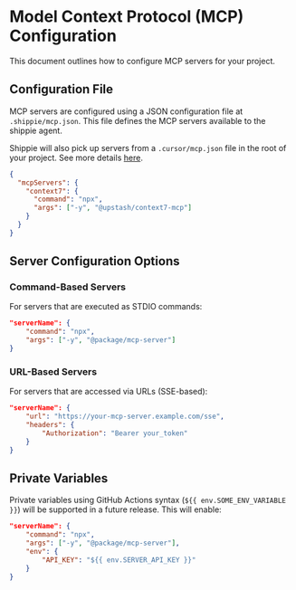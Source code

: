 # Model Context Protocol (MCP) Configuration

This document outlines how to configure MCP servers for your project.

## Configuration File

MCP servers are configured using a JSON configuration file at `.shippie/mcp.json`. This file defines the MCP servers available to the shippie agent.

Shippie will also pick up servers from a `.cursor/mcp.json` file in the root of your project. See more details [here](https://docs.cursor.com/context/model-context-protocol).

```json
{
  "mcpServers": {
    "context7": {
      "command": "npx",
      "args": ["-y", "@upstash/context7-mcp"]
    }
  }
}
```

## Server Configuration Options

### Command-Based Servers

For servers that are executed as STDIO commands:

```json
"serverName": {
    "command": "npx",
    "args": ["-y", "@package/mcp-server"]
}
```

### URL-Based Servers

For servers that are accessed via URLs (SSE-based):

```json
"serverName": {
    "url": "https://your-mcp-server.example.com/sse",
    "headers": {
        "Authorization": "Bearer your_token"
    }
}
```

## Private Variables

Private variables using GitHub Actions syntax (`${{ env.SOME_ENV_VARIABLE }}`) will be supported in a future release. This will enable:

```json
"serverName": {
    "command": "npx",
    "args": ["-y", "@package/mcp-server"],
    "env": {
        "API_KEY": "${{ env.SERVER_API_KEY }}"
    }
}
```
